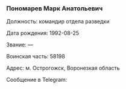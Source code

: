 ### Пономарев Марк Анатольевич

Должность: командир отдела разведки

Дата рождения: 1992-08-25

Звание: —

Воинская часть: 58198

Адрес: м. Острогожск, Воронезкая область

Сообщение в Telegram: []()
